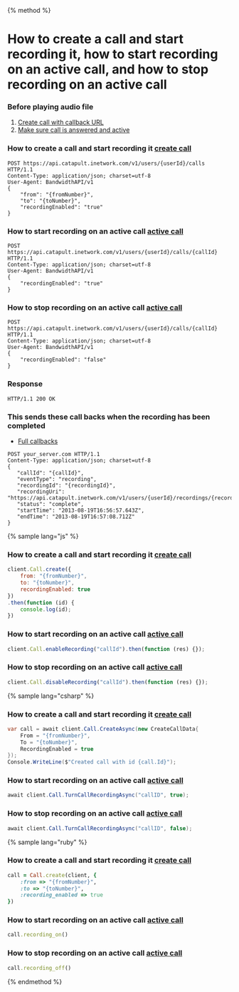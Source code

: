 {% method %}

# How to create a call and start recording it, how to start recording on an active call, and how to stop recording on an active call

### Before playing audio file
1. [Create call with callback URL](http://dev.bandwidth.com/howto/outboundCall.html)
2. [Make sure call is answered and active](http://dev.bandwidth.com/howto/sip.html)


### How to create a call and start recording it [create call](http://dev.bandwidth.com/ap-docs/methods/calls/postCalls.html)
```http
POST https://api.catapult.inetwork.com/v1/users/{userId}/calls HTTP/1.1
Content-Type: application/json; charset=utf-8
User-Agent: BandwidthAPI/v1
{
    "from": "{fromNumber}",
    "to": "{toNumber}",
    "recordingEnabled": "true"
}
```

### How to start recording on an active call [active call](http://dev.bandwidth.com/ap-docs/methods/calls/postCallsCallId.html)
```http
POST https://api.catapult.inetwork.com/v1/users/{userId}/calls/{callId} HTTP/1.1
Content-Type: application/json; charset=utf-8
User-Agent: BandwidthAPI/v1
{
    "recordingEnabled": "true"
}
```

### How to stop recording on an active call [active call](http://dev.bandwidth.com/ap-docs/methods/calls/postCallsCallId.html)
```http
POST https://api.catapult.inetwork.com/v1/users/{userId}/calls/{callId} HTTP/1.1
Content-Type: application/json; charset=utf-8
User-Agent: BandwidthAPI/v1
{
    "recordingEnabled": "false"
}
```

### Response

```http
HTTP/1.1 200 OK
```

### This sends these call backs when the recording has been completed

* [Full callbacks](http://dev.bandwidth.com/ap-docs/apiCallbacks/recording.html)

```http
POST your_server.com HTTP/1.1
Content-Type: application/json; charset=utf-8
{
   "callId": "{callId}",
   "eventType": "recording",
   "recordingId": "{recordingId}",
   "recordingUri": "https://api.catapult.inetwork.com/v1/users/{userId}/recordings/{recordingId}",
   "status": "complete",
   "startTime": "2013-08-19T16:56:57.643Z",
   "endTime": "2013-08-19T16:57:08.712Z"
}
```

{% sample lang="js" %}

### How to create a call and start recording it [create call](http://dev.bandwidth.com/ap-docs/methods/calls/postCalls.html)
```js
client.Call.create({
    from: "{fromNumber}",
    to: "{toNumber}",
    recordingEnabled: true
})
.then(function (id) {
    console.log(id);
})
```

### How to start recording on an active call [active call](http://dev.bandwidth.com/ap-docs/methods/calls/postCallsCallId.html)
```js
client.Call.enableRecording("callId").then(function (res) {});
```

### How to stop recording on an active call [active call](http://dev.bandwidth.com/ap-docs/methods/calls/postCallsCallId.html)
```js
client.Call.disableRecording("callId").then(function (res) {});
```

{% sample lang="csharp" %}

### How to create a call and start recording it [create call](http://dev.bandwidth.com/ap-docs/methods/calls/postCalls.html)
```csharp
var call = await client.Call.CreateAsync(new CreateCallData{
    From = "{fromNumber}",
    To = "{toNumber}",
    RecordingEnabled = true
});
Console.WriteLine($"Created call with id {call.Id}");
```

### How to start recording on an active call [active call](http://dev.bandwidth.com/ap-docs/methods/calls/postCallsCallId.html)
```csharp
await client.Call.TurnCallRecordingAsync("callID", true);
```

### How to stop recording on an active call [active call](http://dev.bandwidth.com/ap-docs/methods/calls/postCallsCallId.html)
```csharp
await client.Call.TurnCallRecordingAsync("callID", false);
```

{% sample lang="ruby" %}

### How to create a call and start recording it [create call](http://dev.bandwidth.com/ap-docs/methods/calls/postCalls.html)
```ruby
call = Call.create(client, {
    :from => "{fromNumber}",
    :to => "{toNumber}",
    :recording_enabled => true
})
```

### How to start recording on an active call [active call](http://dev.bandwidth.com/ap-docs/methods/calls/postCallsCallId.html)
```ruby
call.recording_on()
```

### How to stop recording on an active call [active call](http://dev.bandwidth.com/ap-docs/methods/calls/postCallsCallId.html)
```ruby
call.recording_off()
```

{% endmethod %}





